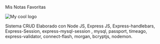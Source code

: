 Mis Notas Favoritas

<img src="screanshost/bienvenida.png" alt="My cool logo"/>

Sistema CRUD
Elaborado con Node JS, Express JS, Express-handlebars, Express-Session, express-mysql-session , mysql, passport, timeago,  express-validator, connect-flash, morgan, bcryptjs, nodemon.